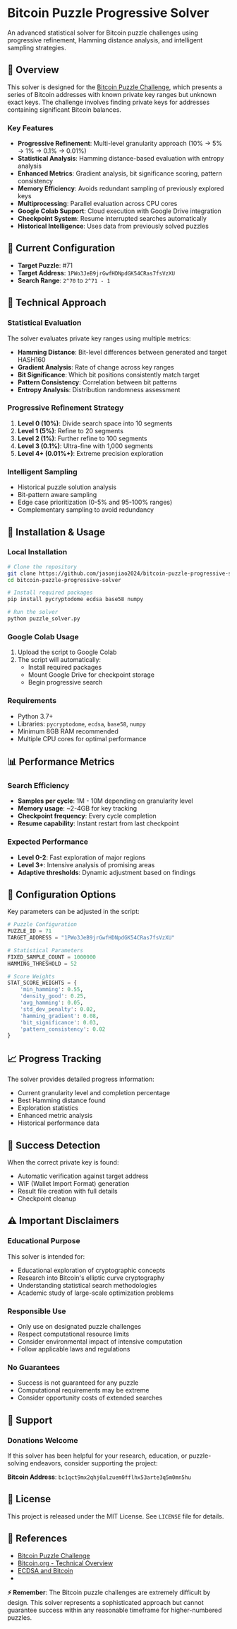 # Bitcoin Puzzle Progressive Solver

An advanced statistical solver for Bitcoin puzzle challenges using progressive refinement, Hamming distance analysis, and intelligent sampling strategies.

## 🎯 Overview

This solver is designed for the [Bitcoin Puzzle Challenge](https://privatekeys.pw/puzzles/bitcoin-puzzle-tx), which presents a series of Bitcoin addresses with known private key ranges but unknown exact keys. The challenge involves finding private keys for addresses containing significant Bitcoin balances.

### Key Features

- **Progressive Refinement**: Multi-level granularity approach (10% → 5% → 1% → 0.1% → 0.01%)
- **Statistical Analysis**: Hamming distance-based evaluation with entropy analysis
- **Enhanced Metrics**: Gradient analysis, bit significance scoring, pattern consistency
- **Memory Efficiency**: Avoids redundant sampling of previously explored keys
- **Multiprocessing**: Parallel evaluation across CPU cores
- **Google Colab Support**: Cloud execution with Google Drive integration
- **Checkpoint System**: Resume interrupted searches automatically
- **Historical Intelligence**: Uses data from previously solved puzzles

## 🧮 Current Configuration

- **Target Puzzle**: #71
- **Target Address**: `1PWo3JeB9jrGwfHDNpdGK54CRas7fsVzXU`
- **Search Range**: `2^70` to `2^71 - 1`

## 🔬 Technical Approach

### Statistical Evaluation
The solver evaluates private key ranges using multiple metrics:

- **Hamming Distance**: Bit-level differences between generated and target HASH160
- **Gradient Analysis**: Rate of change across key ranges
- **Bit Significance**: Which bit positions consistently match target
- **Pattern Consistency**: Correlation between bit patterns
- **Entropy Analysis**: Distribution randomness assessment

### Progressive Refinement Strategy
1. **Level 0 (10%)**: Divide search space into 10 segments
2. **Level 1 (5%)**: Refine to 20 segments  
3. **Level 2 (1%)**: Further refine to 100 segments
4. **Level 3 (0.1%)**: Ultra-fine with 1,000 segments
5. **Level 4+ (0.01%+)**: Extreme precision exploration

### Intelligent Sampling
- Historical puzzle solution analysis
- Bit-pattern aware sampling
- Edge case prioritization (0-5% and 95-100% ranges)
- Complementary sampling to avoid redundancy

## 🚀 Installation & Usage

### Local Installation

```bash
# Clone the repository
git clone https://github.com/jasonjiao2024/bitcoin-puzzle-progressive-solver.git
cd bitcoin-puzzle-progressive-solver

# Install required packages
pip install pycryptodome ecdsa base58 numpy

# Run the solver
python puzzle_solver.py
```

### Google Colab Usage

1. Upload the script to Google Colab
2. The script will automatically:
   - Install required packages
   - Mount Google Drive for checkpoint storage
   - Begin progressive search

### Requirements

- Python 3.7+
- Libraries: `pycryptodome`, `ecdsa`, `base58`, `numpy`
- Minimum 8GB RAM recommended
- Multiple CPU cores for optimal performance

## 📊 Performance Metrics

### Search Efficiency
- **Samples per cycle**: 1M - 10M depending on granularity level
- **Memory usage**: ~2-4GB for key tracking
- **Checkpoint frequency**: Every cycle completion
- **Resume capability**: Instant restart from last checkpoint

### Expected Performance
- **Level 0-2**: Fast exploration of major regions
- **Level 3+**: Intensive analysis of promising areas
- **Adaptive thresholds**: Dynamic adjustment based on findings

## 🔧 Configuration Options

Key parameters can be adjusted in the script:

```python
# Puzzle Configuration
PUZZLE_ID = 71
TARGET_ADDRESS = "1PWo3JeB9jrGwfHDNpdGK54CRas7fsVzXU"

# Statistical Parameters
FIXED_SAMPLE_COUNT = 1000000
HAMMING_THRESHOLD = 52

# Score Weights
STAT_SCORE_WEIGHTS = {
    'min_hamming': 0.55,
    'density_good': 0.25,
    'avg_hamming': 0.05,
    'std_dev_penalty': 0.02,
    'hamming_gradient': 0.08,
    'bit_significance': 0.03,
    'pattern_consistency': 0.02
}
```

## 📈 Progress Tracking

The solver provides detailed progress information:

- Current granularity level and completion percentage
- Best Hamming distance found
- Exploration statistics
- Enhanced metric analysis
- Historical performance data

## 🎉 Success Detection

When the correct private key is found:
- Automatic verification against target address
- WIF (Wallet Import Format) generation
- Result file creation with full details
- Checkpoint cleanup

## ⚠️ Important Disclaimers

### Educational Purpose
This solver is intended for:
- Educational exploration of cryptographic concepts
- Research into Bitcoin's elliptic curve cryptography
- Understanding statistical search methodologies
- Academic study of large-scale optimization problems

### Responsible Use
- Only use on designated puzzle challenges
- Respect computational resource limits
- Consider environmental impact of intensive computation
- Follow applicable laws and regulations

### No Guarantees
- Success is not guaranteed for any puzzle
- Computational requirements may be extreme
- Consider opportunity costs of extended searches

## 💝 Support

### Donations Welcome
If this solver has been helpful for your research, education, or puzzle-solving endeavors, consider supporting the project:

**Bitcoin Address**: `bc1qct9mx2qhj0alzuem0fflhx53arte3q5m0mn5hu`


## 📝 License

This project is released under the MIT License. See `LICENSE` file for details.

## 🔗 References

- [Bitcoin Puzzle Challenge](https://privatekeys.pw/puzzles/bitcoin-puzzle-tx)
- [Bitcoin.org - Technical Overview](https://bitcoin.org/en/developer-guide)
- [ECDSA and Bitcoin](https://en.bitcoin.it/wiki/Elliptic_Curve_Digital_Signature_Algorithm)
- 
**⚡ Remember**: The Bitcoin puzzle challenges are extremely difficult by design. This solver represents a sophisticated approach but cannot guarantee success within any reasonable timeframe for higher-numbered puzzles.
